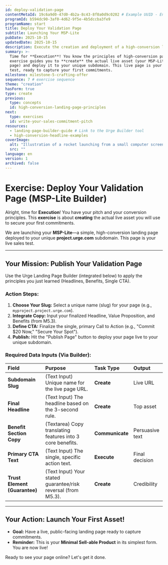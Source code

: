 ```yaml
---
id: deploy-validation-page
contentMetaId: 19c6a9d0-47d0-4b2a-8c43-8f0a0d9c0202 # Example UUID - Ensure uniqueness
programId: b594dc90-3af0-4d62-9f5e-4b5dccba3fe9
programName: start
title: Deploy Your Validation Page
subtitle: Launching Your MSP-Lite
pubDate: 2025-10-15
updatedDate: 2025-10-15
description: Execute the creation and deployment of a high-conversion landing page (MSP-Lite) on the project.urge.com subdomain, applying all conversion principles to secure early commitments.
summary: >-
  Time for **Execution**! You know the principles of high-conversion pages. This
  exercise guides you to **create** the actual live asset (your MSP-Lite landing
  page) and deploy it to your unique subdomain. This live page is your sales
  test, ready to capture your first commitments.
milestone: milestone-5-crafting-offer
sequence: 7 # exercise sequence
theme: "creation"
hasForm: true
type: create
previous:
  type: concepts
  id: high-conversion-landing-page-principles
next:
  type: exercises
  id: write-your-sales-commitment-pitch
resources:
  - landing-page-builder-guide # Link to the Urge Builder tool
  - high-conversion-headline-examples
coverImage:
  alt: "Illustration of a rocket launching from a small computer screen, symbolizing rapid deployment of a digital product."
  src: ""
language: en
version: 1
archived: false
---
```

# Exercise: Deploy Your Validation Page (MSP-Lite Builder)

Alright, time for **Execution**! You have your pitch and your conversion principles. This **exercise** is about **creating** the actual live asset you will use to secure your first commitments.

We are launching your **MSP-Lite**—a simple, high-conversion landing page deployed to your unique **project.urge.com** subdomain. This page is your live sales test.

---

## Your Mission: Publish Your Validation Page

Use the Urge Landing Page Builder (integrated below) to apply the principles you just learned (Headlines, Benefits, Single CTA).

### Action Steps:

1.  **Choose Your Slug:** Select a unique name (slug) for your page (e.g., `myproject.project.urge.com`).
2.  **Integrate Copy:** Input your finalized Headline, Value Proposition, and Benefits (from M5.3).
3.  **Define CTA:** Finalize the single, primary Call to Action (e.g., "Commit \$20 Now," "Secure Your Spot").
4.  **Publish:** Hit the "Publish Page" button to deploy your page live to your unique subdomain.

### Required Data Inputs (Via Builder):

| Field | Purpose | Task Type | Output |
| :--- | :--- | :--- | :--- |
| **Subdomain Slug** | (Text Input) Unique name for the live page URL. | **Create** | Live URL |
| **Final Headline** | (Text Input) The headline based on the 3-second rule. | **Create** | Top asset |
| **Benefit Section Copy** | (Textarea) Copy translating features into 3 core benefits. | **Communicate** | Persuasive text |
| **Primary CTA Text** | (Text Input) The single, specific action text. | **Execute** | Final decision |
| **Trust Element (Guarantee)**| (Text Input) Your stated guarantee/risk reversal (from M5.3). | **Create** | Credibility |

---

## Your Action: Launch Your First Asset!

* **Goal:** Have a live, public-facing landing page ready to capture commitments.
* **Reminder:** This is your **Minimal Sell-able Product** in its simplest form. You are now live!

Ready to see your page online? Let's get it done.